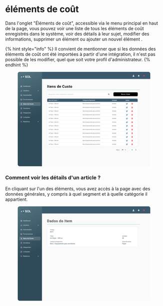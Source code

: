 # éléments de coût

Dans l'onglet "Éléments de coût", accessible via le menu principal en haut de la page, vous pouvez voir une liste de tous les éléments de coût enregistrés dans le système, voir des détails à leur sujet, modifier des informations, supprimer un élément ou ajouter un nouvel élément .

{% hint style="info" %}
Il convient de mentionner que si les données des éléments de coût ont été importées à partir d'une intégration, il n'est pas possible de les modifier, quel que soit votre profil d'administrateur.
{% endhint %}

<figure><img src="../../../.gitbook/assets/Itens de Custo.png" alt=""><figcaption></figcaption></figure>

### Comment voir les détails d'un article ?

En cliquant sur l'un des éléments, vous avez accès à la page avec des données générales, y compris à quel segment et à quelle catégorie il appartient.

<figure><img src="../../../.gitbook/assets/Dados do item.png" alt=""><figcaption></figcaption></figure>
